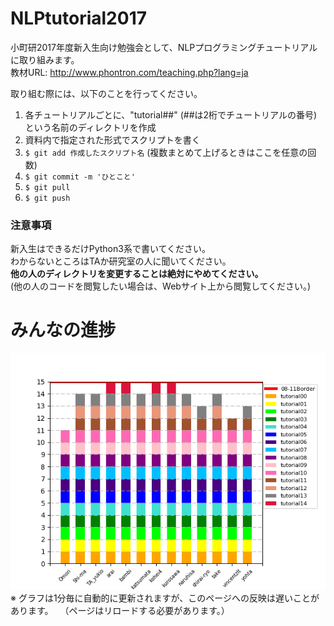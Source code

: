 # NLPtutorial2017

小町研2017年度新入生向け勉強会として、NLPプログラミングチュートリアルに取り組みます。  
教材URL: http://www.phontron.com/teaching.php?lang=ja

取り組む際には、以下のことを行ってください。
1. 各チュートリアルごとに、"tutorial##" (##は2桁でチュートリアルの番号) という名前のディレクトリを作成
2. 資料内で指定された形式でスクリプトを書く
3. `$ git add 作成したスクリプト名`
(複数まとめて上げるときはここを任意の回数)
4. `$ git commit -m 'ひとこと'`
5. `$ git pull`
6. `$ git push`

### 注意事項  
新入生はできるだけPython3系で書いてください。  
わからないところはTAか研究室の人に聞いてください。  
**他の人のディレクトリを変更することは絶対にやめてください。**  
(他の人のコードを閲覧したい場合は、Webサイト上から閲覧してください。)

# みんなの進捗
![progress](https://github.com/tmu-nlp/NLPtutorial2017/blob/master/progress.png)  
※ グラフは1分毎に自動的に更新されますが、このページへの反映は遅いことがあります。
　（ページはリロードする必要があります。）
